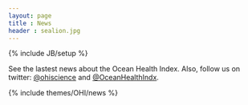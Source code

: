 ```yaml
---
layout: page
title : News
header : sealion.jpg
---
```

{% include JB/setup %}


See the lastest news about the Ocean Health Index. Also, follow us on twitter: [@ohiscience](https://twitter.com/OHIscience) and [@OceanHealthIndx](https://twitter.com/OceanHealthIndx).

{% include themes/OHI/news %}
